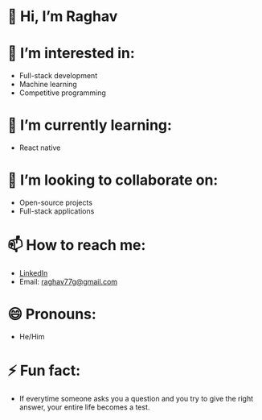 # 👋 Hi, I’m Raghav

# 👀 I’m interested in:
  - Full-stack development
  - Machine learning
  - Competitive programming

# 🌱 I’m currently learning:
  - React native
    
# 💞️ I’m looking to collaborate on:
  - Open-source projects
  - Full-stack applications

# 📫 How to reach me:
  - [LinkedIn](https://www.linkedin.com/in/raghav-g-6856a4249/)
  - Email: raghav77g@gmail.com

# 😄 Pronouns:
  - He/Him

# ⚡ Fun fact:
  - If everytime someone asks you a question and you try to give the right answer, your entire life becomes a test.
